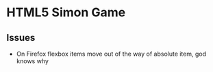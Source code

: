 # HTML5 Simon Game

## Issues

- On Firefox flexbox items move out of the way of absolute item, god knows why

